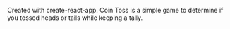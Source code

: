 Created with create-react-app. Coin Toss is a simple game to determine if you tossed heads or tails while keeping a tally.
